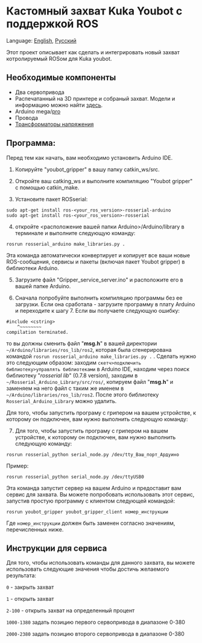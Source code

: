 # Кастомный захват Kuka Youbot с поддержкой ROS
Language: [English](https://github.com/Alex-T-RU-DE/Custom-gripper-for-youbot-with-ROS-control/blob/main/README.md), [Русский](https://github.com/Alex-T-RU-DE/Custom-gripper-for-youbot-with-ROS-control/blob/main/README.ru.md) 

Этот проект описывает как сделать и интегрировать новый захват котролируемый ROSом для Kuka youbot.

## Необходимые компоненты


- Два сервопривода
- Распечатанный на 3D принтере и собраный захват. Модели и информацию можно найти [здесь](https://www.thingiverse.com/thing:4764063).
- Arduino mega/[pro](https://www.amazon.de/ARCELI-Arduino-Mega-ATmega2560-CH340G-Elektronik/dp/B07MQ1J9MR/ref=sr_1_13?dchild=1&keywords=arduino+pro&qid=1613692717&sr=8-13)
- Провода
- [Трансформаторы напряжения](https://www.amazon.de/LAOMAO-Wandler-einstellbar-Spannungswandler-Converter/dp/B00HV4EPG8/ref=asc_df_B00HV4EPG8/?tag=googshopde-21&linkCode=df0&hvadid=231941675984&hvpos=&hvnetw=g&hvrand=3852759402861473550&hvpone=&hvptwo=&hvqmt=&hvdev=c&hvdvcmdl=&hvlocint=&hvlocphy=9068552&hvtargid=pla-420005320986&psc=1&th=1&psc=1)


## Программа:

Перед тем как начать, вам необходимо установить Arduino IDE.

1. Копируйте "youbot_gripper" в вашу папку catkin_ws/src.

2. Откройте ваш catking_ws и выполните компиляцию "Youbot gripper" с помощью catkin_make.

3. Установите пакет ROSserial:
 ```
sudo apt-get install ros-<your_ros_version>-rosserial-arduino
sudo apt-get install ros-<your_ros_version>-rosserial
 ```
4. откройте <расположение вашей папки Arduino>/Arduino/library в терминале и выполните следующую команду:
```
rosrun rosserial_arduino make_libraries.py .
```
Эта команда автоматически конвертирует и копирует все ваши новые ROS-сообщения, сервисы и пакеты (включая пакет Youbot gripper) в библиотеки Arduino.

5. Загрузите файл "Gripper_service_server.ino" и расположите его в вашей папке Arduino.

6. Сначала попробуйте выполнить компиляцию программы без ее загрузки. Если она сработала - загрузите программу в плату Arduino и переходите к шагу 7. Если вы получаете следующую ошибку:

```
#include <cstring>
    ^~~~~~~~~
compilation terminated. 
 ```
то вы должны сменить файл "**msg.h**" в вашей директории `~/Arduino/libraries/ros_lib/ros2`, которая была сгенерирована командой ```rosrun rosserial_arduino make_libraries.py .``` . Сделать нужно это следующим образом: заходим `скетч>подключить библиотеку>управлять библиотеками` в Arduino IDE, находим через поиск библиотеку "*rosserial lib*" (0.7.8 version), заходим в `~/Rosserial_Arduino_Library/src/ros/`, копируем файл "**msg.h**" и заменяем на него файл с таким же именем в `~/Arduino/libraries/ros_lib/ros2`. После этого библиотеку `Rosserial_Arduino_Library` можно удалить.

Для того, чтобы запустить програму с грипером на вашем устройстве, к которому он подключен, вам нужно выполнить следующую команду:
   
7. Для того, чтобы запустить програму с грипером на вашем устройстве, к которому он подключен, вам нужно выполнить следующую команду:
```
rosrun rosserial_python serial_node.py /dev/tty_Ваш_порт_Ардуино
```
Пример:  
```
rosrun rosserial_python serial_node.py /dev/ttyUSB0
```
Эта команда запустит сервер на вашем Arduino и предоставит вам сервис для захвата. Вы можете попробовать использовать этот сервис, запустив простую программу с клиентом следующей командой:
```
rosrun youbot_gripper youbot_gripper_client номер_инструкции 
```
Где ```номер_инструкции``` должен быть заменен согласно значениям, перечисленных ниже.         
                                 
## Инструкции для сервиса

Для того, чтобы использовать команды для данного захвата, вы можете использовать следующие значения чтобы достичь желаемого результата:


```0``` - закрыть захват

```1``` - открыть захват

```2-100``` - открыть захват на определенный процент

```1000-1380``` задать позицию первого сервопривода в диапазоне 0-380

```2000-2380``` задать позицию второго сервопривода в диапазоне 0-380
